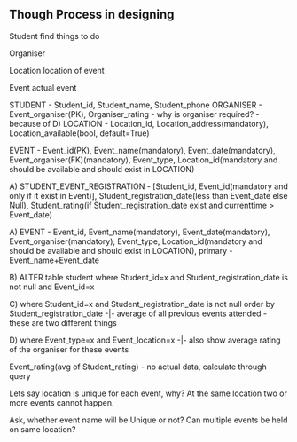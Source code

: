
## Though Process in designing

Student
find things to do

Organiser

Location
location of event

Event
actual event



STUDENT - Student_id, Student_name, Student_phone
ORGANISER - Event_organiser(PK), Organiser_rating - why is organiser required? - because of D)
LOCATION - Location_id, Location_address(mandatory), Location_available(bool, default=True)

EVENT - Event_id(PK), Event_name(mandatory), Event_date(mandatory), Event_organiser(FK)(mandatory), Event_type, Location_id(mandatory and should be available and should exist in LOCATION)

A) STUDENT_EVENT_REGISTRATION - [Student_id, Event_id(mandatory and only if it exist in Event)], Student_registration_date(less than Event_date else Null), Student_rating(if Student_registration_date exist and currenttime > Event_date)

A) EVENT - Event_id, Event_name(mandatory), Event_date(mandatory), Event_organiser(mandatory), Event_type, Location_id(mandatory and should be available and should exist in LOCATION), primary - Event_name+Event_date

B) ALTER table student where Student_id=x and Student_registration_date is not null and Event_id=x

C) where Student_id=x and Student_registration_date is not null order by Student_registration_date -|- average of all previous events attended - these are two different things

D) where Event_type=x and Event_location=x -|- also show average rating of the organiser for these events


Event_rating(avg of Student_rating) - no actual data, calculate through query

Lets say location is unique for each event, why? At the same location two or more events cannot happen.

Ask, whether event name will be Unique or not?
Can multiple events be held on same location?